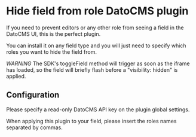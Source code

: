 # Hide field from role DatoCMS plugin

If you need to prevent editors or any other role
from seeing a field in the DatoCMS UI,
this is the perfect plugin.

You can install it on any field type and you will just need to specify
which roles you want to hide the field from.

*WARNING* The SDK's toggleField method will trigger as soon as the
iframe has loaded, so the field will briefly flash before a
"visibility: hidden" is applied.

## Configuration

Please specify a read-only DatoCMS API key on the plugin global settings.

When applying this plugin to your field,
please insert the roles names separated by commas.
